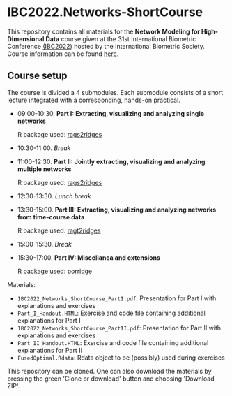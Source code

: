# IBC2022.Networks-ShortCourse
This repository contains all materials for the **Network Modeling for High-Dimensional Data** course given at the 31st International Biometric Conference [(IBC2022)](https://www.ibc2022.org/home) hosted by the International Biometric Society. Course information can be found [here](https://www.ibc2022.org/events/shortcourse22).


## Course setup
The course is divided a 4 submodules. 
Each submodule consists of a short lecture integrated with a corresponding, hands-on practical. 

 * 09:00-10:30. **Part I: Extracting, visualizing and analyzing single networks**
 
    R package used: [rags2ridges](https://CRAN.R-project.org/package=rags2ridges)
    
 * 10:30-11:00. *Break*
 * 11:00-12:30. **Part II: Jointly extracting, visualizing and analyzing multiple networks**
 
     R package used: [rags2ridges](https://CRAN.R-project.org/package=rags2ridges)
 
 * 12:30-13:30. *Lunch break*
 * 13:30-15:00. **Part III: Extracting, visualizing and analyzing networks from time-course data**
 
    R package used: [ragt2ridges](https://CRAN.R-project.org/package=ragt2ridges)
    
 * 15:00-15:30. *Break*
 * 15:30-17:00. **Part IV: Miscellanea and extensions**
 
    R package used: [porridge](https://CRAN.R-project.org/package=porridge)


Materials:

  * ```IBC2022_Networks_ShortCourse_PartI.pdf```: Presentation for Part I with explanations and exercises
  * ```Part_I_Handout.HTML```: Exercise and code file containing additional explanations for Part I
  * ```IBC2022_Networks_ShortCourse_PartII.pdf```: Presentation for Part II with explanations and exercises
  * ```Part_II_Handout.HTML```: Exercise and code file containing additional explanations for Part II
  * ```FusedOptimal.Rdata```: Rdata object to be (possibly) used during exercises

This repository can be cloned.
One can also download the materials by pressing the green 'Clone or download' button and choosing 'Download ZIP'.
